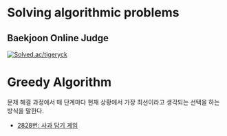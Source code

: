 # Solving algorithmic problems

## Baekjoon Online Judge
[![Solved.ac/tigeryck](http://mazassumnida.wtf/api/v2/generate_badge?boj=tigeryck)](https://solved.ac/tigeryck)

# Greedy Algorithm
문제 해결 과정에서 매 단계마다 현재 상황에서 가장 최선이라고 생각되는 선택을 하는 방식을 말한다.

* [2828번: 사과 담기 게임](https://github.com/hurryduck/solving-algorithmic-problems/commit/8bfcb3a1f0125eab60c425779a0b104ea72f7197)
